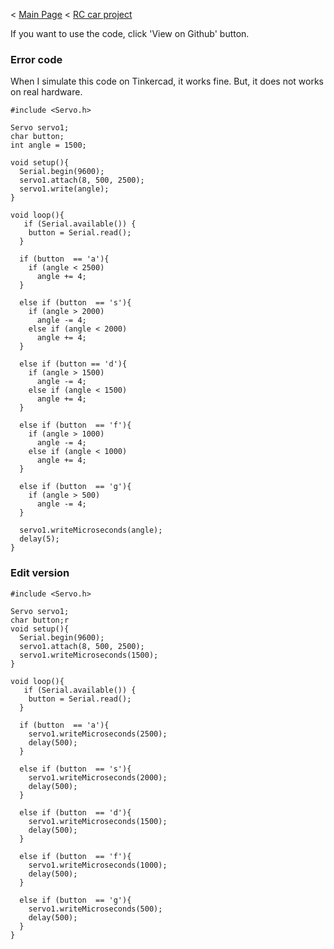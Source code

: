 < [Main Page](https://enginebeast.github.io/) < [RC car project](https://enginebeast.github.io/RCcar)

If you want to use the code, click 'View on Github' button.

### Error code
When I simulate this code on Tinkercad, it works fine. But, it does not works on real hardware. 
```
#include <Servo.h>

Servo servo1;
char button;
int angle = 1500;

void setup(){
  Serial.begin(9600);
  servo1.attach(8, 500, 2500);
  servo1.write(angle);
}

void loop(){
   if (Serial.available()) {
    button = Serial.read();
  }
    
  if (button  == 'a'){
    if (angle < 2500)
      angle += 4;
  }
  
  else if (button  == 's'){
    if (angle > 2000)
      angle -= 4;
    else if (angle < 2000)
      angle += 4;
  }
  
  else if (button == 'd'){
    if (angle > 1500)
      angle -= 4;
    else if (angle < 1500)
      angle += 4;
  }

  else if (button  == 'f'){
    if (angle > 1000)
      angle -= 4;
    else if (angle < 1000)
      angle += 4;
  }
  
  else if (button  == 'g'){
    if (angle > 500)
      angle -= 4;
  }
  
  servo1.writeMicroseconds(angle);
  delay(5);
}
```

### Edit version
```
#include <Servo.h>

Servo servo1;
char button;r
void setup(){
  Serial.begin(9600);
  servo1.attach(8, 500, 2500);
  servo1.writeMicroseconds(1500);
}

void loop(){
   if (Serial.available()) {
    button = Serial.read();
  }
    
  if (button  == 'a'){
    servo1.writeMicroseconds(2500);
    delay(500);
  }
  
  else if (button  == 's'){
    servo1.writeMicroseconds(2000);
    delay(500);
  }

  else if (button  == 'd'){
    servo1.writeMicroseconds(1500);
    delay(500);
  }

  else if (button  == 'f'){
    servo1.writeMicroseconds(1000);
    delay(500);
  }

  else if (button  == 'g'){
    servo1.writeMicroseconds(500);
    delay(500);
  }
}
```
